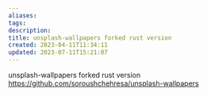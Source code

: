 ```yaml
---
aliases: 
tags: 
description:
title: unsplash-wallpapers forked rust version
created: 2023-04-11T11:34:11
updated: 2023-07-11T15:21:07
---
```

unsplash-wallpapers forked rust version
https://github.com/soroushchehresa/unsplash-wallpapers